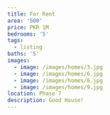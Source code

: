 ```yaml
---
title: For Rent
area: '500'
price: PKR 1M
bedrooms: '5'
tags:
  - listing
baths: '5'
images:
  - image: /images/homes/3.jpg
  - image: /images/homes/6.jpg
  - image: /images/homes/6.jpg
  - image: /images/homes/9.jpg
location: Phase 7
description: Good House!
---
```


